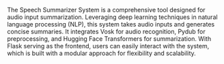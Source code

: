 The Speech Summarizer System is a comprehensive tool designed for audio input summarization. Leveraging deep learning techniques in natural language processing (NLP), this system takes audio inputs and generates concise summaries. It integrates Vosk for audio recognition, Pydub for preprocessing, and Hugging Face Transformers for summarization. With Flask serving as the frontend, users can easily interact with the system, which is built with a modular approach for flexibility and scalability.
